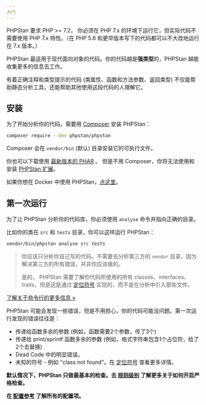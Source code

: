 ```yaml
---
入门
---
```


PHPStan 要求 PHP >= 7.2， 你必须在 PHP 7.x 的环境下运行它，但实际代码不需要使用 PHP 7.x 特性。（在 PHP 5.6 和更早版本写下的代码都可以不大改地运行在 7.x 版本。）

PHPStan 最适用于现代面向对象的代码。你的代码越是**强类型**的，PHPStan 越能收集更多的信息去工作。

有着正确注释和类型提示的代码 (类属性、函数和方法参数、返回类型) 不仅能帮助静态分析工具，还能帮助其他使用这段代码的人理解它。

安装
-------------

为了开始分析你的代码，需要用 [Composer](https://getcomposer.org/) 安装 PHPStan：

```bash
composer require --dev phpstan/phpstan
```

Composer 会在 `vendor/bin` (默认) 目录安装它的可执行文件。

你也可以下载使用 [最新版本的 PHAR](https://github.com/phpstan/phpstan/releases) 。 但是不用 Composer，你将无法使用和安装 [PHPStan 扩展](/用户指南/11.扩展库.md)。

如果你想在 Docker 中使用 PHPStan，[点这里](https://phpstan.org/user-guide/docker)。

第一次运行
-------------

为了让 PHPStan 分析你的代码库，你必须使用 `analyse` 命令并指向正确的目录。

比如你的类在 `src` 和 `tests` 目录，你可以这样运行 PHPStan：

```bash
vendor/bin/phpstan analyse src tests
```

>你应该只分析你自己写的代码。不需要去分析第三方的 `vendor` 目录，因为解决第三方的所有错误，并非你应该做的。
>
>是的， PHPStan 需要了解你代码所使用的所有 classes、interfaces、traits，但是这是通过 [定位符号](/用户指南/05.定位符号.md) 实现的，而不是在分析中引入那些文件。


[了解关于命令行的更多信息 »](/用户指南/02.命令行用法.md)

PHPStan 可能会发现一些错误，但是不用担心，你的代码可能没问题。第一次运行发现的错误往往是：

* 传递给函数多余的参数 (例如，函数需要2个参数，传了3个)
* 传递给 print/sprintf 函数多余的参数 (例如，格式字符串包含1个占位符，给了2个去替换)
* Dead Code 中的明显错误。
* 未知的符号 - 例如 "class not found"。在 [定位符号](/用户指南/05.定位符号.md) 查看更多详情。

**默认情况下，PHPStan 只做最基本的检查。去 [规则级别](/用户指南/03.规则级别.md) 了解更多关于如何开启严格检查。**

**在 [配置参考](https://phpstan.org/config-reference) 了解所有的配置项。**
